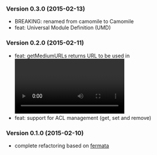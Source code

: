 ### Version 0.3.0 (2015-02-13)

  - BREAKING: renamed from camomile to Camomile
  - feat: Universal Module Definition (UMD)

### Version 0.2.0 (2015-02-11)

  - feat: getMediumURLs returns URL to be used in <video> src attribute
  - feat: support for ACL management (get, set and remove)

### Version 0.1.0 (2015-02-10)

  - complete refactoring based on [fermata](https://github.com/natevw/fermata)
